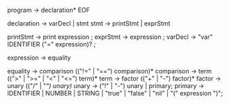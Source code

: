 program     -> declaration* EOF

declaration -> varDecl | stmt
stmt        -> printStmt | exprStmt

printStmt   -> print expression ;
exprStmt    -> expression ;
varDecl     -> "var" IDENTIFIER ("=" expression)? ;

expression  -> equality

equality    -> comparison (("!=" | "==") comparison)*
comparison  -> term ((">" | ">=" | "<" | "<=") term)*
term        -> factor (("+" | "-") factor)*
factor      -> unary (("/" | "*") unary)*
unary       -> ("!" | "-") unary | primary;
primary     -> IDENTIFIER | NUMBER | STRING | "true" | "false" | "nil" | "(" expression ")";
